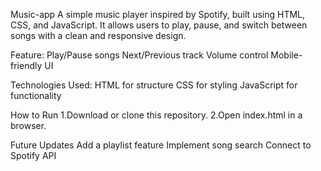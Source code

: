 Music-app
A simple music player inspired by Spotify, built using HTML, CSS, and JavaScript. It allows users to play,
pause, and switch between songs with a clean and responsive design. 

Feature:
Play/Pause songs
Next/Previous track
Volume control
Mobile-friendly UI

Technologies Used:
HTML for structure
CSS for styling
JavaScript for functionality

How to Run
1.Download or clone this repository.
2.Open index.html in a browser.

Future Updates
Add a playlist feature
Implement song search
Connect to Spotify API
